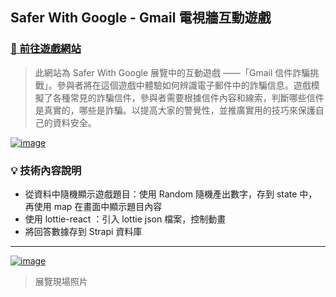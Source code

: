 ## Safer With Google - Gmail 電視牆互動遊戲
###  [🔗 前往遊戲網站](https://sinyi-lai.github.io/swg-gmail/ "Go Safer With Google!")

>此網站為 Safer With Google 展覽中的互動遊戲 ——「Gmail 信件詐騙挑戰」。參與者將在這個遊戲中體驗如何辨識電子郵件中的詐騙信息。遊戲模擬了各種常見的詐騙信件，參與者需要根據信件內容和線索，判斷哪些信件是真實的，哪些是詐騙。以提高大家的警覺性，並推廣實用的技巧來保護自己的資料安全。

[![image](https://s3.amazonaws.com/prod-newsleopard-upload-img/4028814380bbe5b20181095a3bce1bc8/2024-06-20-10-42-27-%E8%9E%A2%E5%B9%95%E9%8C%84%E5%BD%B1+2024-05-17+%E4%B8%8B%E5%8D%886.03.04.gif)](https://sinyi-lai.github.io/swg-gmail/)


  
### 💡 技術內容說明
- 從資料中隨機顯示遊戲題目：使用 Random 隨機產出數字，存到 state 中，再使用 map 在畫面中顯示題目內容
- 使用 lottie-react ：引入 lottie json 檔案，控制動畫
- 將回答數據存到 Strapi 資料庫

---
[![image](https://s3.amazonaws.com/prod-newsleopard-upload-img/4028814380bbe5b20181095a3bce1bc8/2024-06-20-11-07-08-S__93003781_0.jpg)](https://sinyi-lai.github.io/swg-gmail/)
>展覽現場照片
